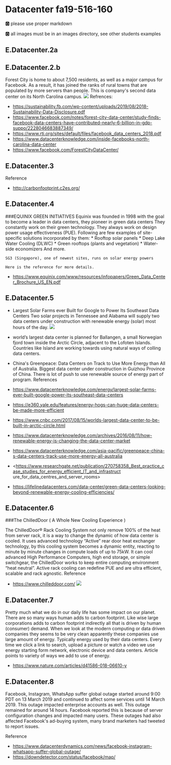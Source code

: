 # Datacenter fa19-516-160

:o2: please use proper markdown

:o2: all images must be in an images directory, see other students examples

## E.Datacenter.2a
   

## E.Datacenter.2.b
Forest City is home to about 7,500 residents, as well as a major campus for Facebook. 
As a result, it has joined the ranks of rural towns that are populated by more servers than people. This is company's 
second  data center on its North Carolina campus. 
![](FBNC.jpg)
Refrences:
* <https://sustainability.fb.com/wp-content/uploads/2019/08/2018-Sustainability-Data-Disclosure.pdf>
* <https://www.facebook.com/notes/forest-city-data-center/study-finds-facebook-data-centers-have-contributed-nearly-6-billion-in-gdp-suppo/2228046683887349/>
* <https://www.rti.org/sites/default/files/facebook_data_centers_2018.pdf>
* <https://www.datacenterknowledge.com/inside-facebooks-north-carolina-data-center>
* <https://www.facebook.com/ForestCityDataCenter/>

## E.Datacenter.3

Reference
* <http://carbonfootprint.c2es.org/>

## E.Datacenter.4
   ###EQUINIX GREEN INITIATIVES
    Equinix was founded in 1998 with the goal to become a leader in data centers, they pioneer in green data centers
    They constantly work on their green technology. They always work on design power usage effectiveness (PUE).
    Following are few examples of site-specific solutions  incorporated by them:
    * Rooftop solar panels
    * Deep Lake Water Cooling (DLWC)
    * Green rooftops (plants and vegetation)
    * Water-side economizers
    And more.
    
    SG3 (Singapore), one of newest sites, runs on solar energy powers
    
    Here is the reference for more details.
*   <https://www.equinix.com/www/resources/infopapers/Green_Data_Center_Brochure_US_EN.pdf>
   
## E.Datacenter.5
* Largest Solar Farms ever Built for Google to Power Its Southeast Data Centers
Two solar projects in Tennessee and Alabama  will supply two data centers under construction with renewable energy (solar) most hours of the day.
![](GoogleSE.jpg)
* world’s largest data center is planned for Ballangen, a small Norwegian fjord town inside the Arctic Circle, adjacent to the Lofoten Islands.
Countries like Island are working towards using natural ways of colling data centers.

* China's Greenpeace:  Data Centers on Track to Use More Energy than All of Australia. Biggest data center under construction in  Guizhou Province of China.
There is lot of push to use renewable source of energy part of program.
References

* <https://www.datacenterknowledge.com/energy/largest-solar-farms-ever-built-google-power-its-southeast-data-centers>
* <https://e360.yale.edu/features/energy-hogs-can-huge-data-centers-be-made-more-efficient>
* <https://www.cnbc.com/2017/08/15/worlds-largest-data-center-to-be-built-in-arctic-circle.html>
* <https://www.datacenterknowledge.com/archives/2016/08/11/how-renewable-energy-is-changing-the-data-center-market>
* <https://www.datacenterknowledge.com/asia-pacific/greenpeace-china-s-data-centers-track-use-more-energy-all-australia>
* <https://www.researchgate.net/publication/270758358_Best_practice_case_studies_for_energy_efficient_IT_and_infrastruct
ure_for_data_centres_and_server_rooms>
* <https://lifelinedatacenters.com/data-center/green-data-centers-looking-beyond-renewable-energy-cooling-efficiencies/>


## E.Datacenter.6
###The ChilledDoor 
( A Whole New Cooling Experience )

The ChilledDoor® Rack Cooling System not only remove 100% of the heat from server rack, it is a way to change the dynamic of how data center is cooled.
It uses advanced technology “Active” rear door heat exchanger technology, by this cooling system becomes a dynamic entity, reacting to minute by minute changes in compute loads of up to 75kW. 
It can cool advanced High Performance Computers, high end storage, or simple switchgear, the ChilledDoor works to keep entire computing environment “heat neutral”.
Active rack cooling can redefine PUE and are ultra efficient, scalable and rack agnostic.
Reference
* <https://www.chilleddoor.com/>
  ![](ChillD.png) 
## E.Datacenter.7
Pretty much what we do in our daily life has some impact on our planet. There are so many ways human adds to carbon footprint. 
Like wise large corporations adds to carbon footprint indirectly all that is driven by human (consumer) demand. When we look at the modern computing or data driven companies they seems to be very clean apparently these companies use large amount of energy.
Typically energy used by their data centers. Every time we click a link to search, upload a picture or watch a video we use energy starting form network, electronic device and data centers.
Article points to variety of ways we add to use of energy. 

* <https://www.nature.com/articles/d41586-018-06610-y>

## E.Datacenter.8   
   Facebook, Instagram, WhatsApp suffer global outage started around 9:00 PDT on 13 March 2019 and continued to affect some services until 14 March 2019. This outage impacted enterprise accounts as well.
   This outage remained for around 14 hours.
   Facebook reported this is because of server configuration changes and impacted many users.
   These outages had also affected Facebook's ad-buying system, many brand marketers had tweeted to report issues. 
   
   Reference
* <https://www.datacenterdynamics.com/news/facebook-instagram-whatsapp-suffer-global-outage/>
* <https://downdetector.com/status/facebook/map/>

   

